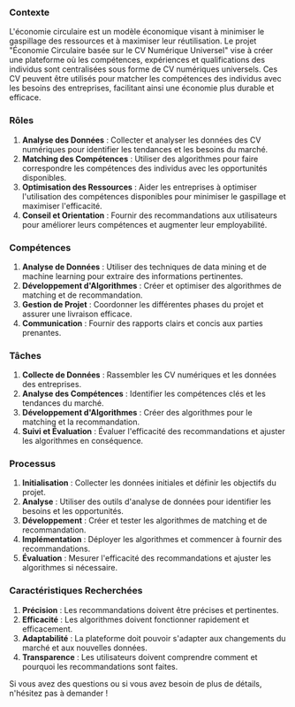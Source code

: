 ### Contexte
L'économie circulaire est un modèle économique visant à minimiser le gaspillage des ressources et à maximiser leur réutilisation. Le projet "Économie Circulaire basée sur le CV Numérique Universel" vise à créer une plateforme où les compétences, expériences et qualifications des individus sont centralisées sous forme de CV numériques universels. Ces CV peuvent être utilisés pour matcher les compétences des individus avec les besoins des entreprises, facilitant ainsi une économie plus durable et efficace.

### Rôles
1. **Analyse des Données** : Collecter et analyser les données des CV numériques pour identifier les tendances et les besoins du marché.
2. **Matching des Compétences** : Utiliser des algorithmes pour faire correspondre les compétences des individus avec les opportunités disponibles.
3. **Optimisation des Ressources** : Aider les entreprises à optimiser l'utilisation des compétences disponibles pour minimiser le gaspillage et maximiser l'efficacité.
4. **Conseil et Orientation** : Fournir des recommandations aux utilisateurs pour améliorer leurs compétences et augmenter leur employabilité.

### Compétences
1. **Analyse de Données** : Utiliser des techniques de data mining et de machine learning pour extraire des informations pertinentes.
2. **Développement d'Algorithmes** : Créer et optimiser des algorithmes de matching et de recommandation.
3. **Gestion de Projet** : Coordonner les différentes phases du projet et assurer une livraison efficace.
4. **Communication** : Fournir des rapports clairs et concis aux parties prenantes.

### Tâches
1. **Collecte de Données** : Rassembler les CV numériques et les données des entreprises.
2. **Analyse des Compétences** : Identifier les compétences clés et les tendances du marché.
3. **Développement d'Algorithmes** : Créer des algorithmes pour le matching et la recommandation.
4. **Suivi et Évaluation** : Évaluer l'efficacité des recommandations et ajuster les algorithmes en conséquence.

### Processus
1. **Initialisation** : Collecter les données initiales et définir les objectifs du projet.
2. **Analyse** : Utiliser des outils d'analyse de données pour identifier les besoins et les opportunités.
3. **Développement** : Créer et tester les algorithmes de matching et de recommandation.
4. **Implémentation** : Déployer les algorithmes et commencer à fournir des recommandations.
5. **Évaluation** : Mesurer l'efficacité des recommandations et ajuster les algorithmes si nécessaire.

### Caractéristiques Recherchées
1. **Précision** : Les recommandations doivent être précises et pertinentes.
2. **Efficacité** : Les algorithmes doivent fonctionner rapidement et efficacement.
3. **Adaptabilité** : La plateforme doit pouvoir s'adapter aux changements du marché et aux nouvelles données.
4. **Transparence** : Les utilisateurs doivent comprendre comment et pourquoi les recommandations sont faites.

Si vous avez des questions ou si vous avez besoin de plus de détails, n'hésitez pas à demander !